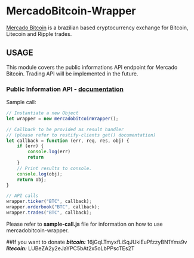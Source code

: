 # MercadoBitcoin-Wrapper 
[Mercado Bitcoin](https://www.mercadobitcoin.com.br) is a brazilian based cryptocurrency exchange for Bitcoin, Litecoin and Ripple trades.

## USAGE
This module covers the public informations API endpoint for Mercado Bitcoin. Trading API will be implemented in the future.

### Public Information API - [documentation](https://www.mercadobitcoin.com.br/api/)

Sample call: 
```javascript
// Instantiate a new Object
let wrapper = new mercadobitcoinWrapper();

// Callback to be provided as result handler
// (please refer to restify-clients get() documentation)
let callback = function (err, req, res, obj) {
    if (err) {
        console.log(err)
        return
    }
    // Print results to console.
    console.log(obj);
    return obj;
}

// API calls
wrapper.ticker("BTC", callback);
wrapper.orderbook("BTC", callback);
wrapper.trades("BTC", callback);
```


Please refer to **sample-call.js** file for information on how to use mercadobitcoin-wrapper.

##If you want to donate
***bitcoin:*** 16jGqLTmyxfLiSqJUkiEuPfzzyBN1Yms9v
***litecoin:*** LUBeZA2y2eJaYPC5bAt2x5oLbPPscTEs2T